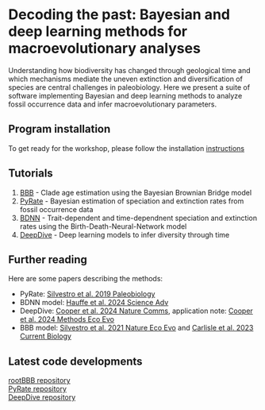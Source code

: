 # Decoding the past: Bayesian and deep learning methods for macroevolutionary analyses  

Understanding how biodiversity has changed through geological time and which mechanisms mediate the uneven extinction and diversification of species are central challenges in paleobiology. Here we present a suite of software implementing Bayesian and deep learning methods to analyze fossil occurrence data and infer macroevolutionary parameters. 

## Program installation

To get ready for the workshop, please follow the installation [instructions](https://github.com/decoding-the-past/decoding_the_past/tree/main/programs)

## Tutorials
1. [BBB](https://github.com/decoding-the-past/decoding_the_past/tree/main/tutorials/BBB) - Clade age estimation using the Bayesian Brownian Bridge model
2. [PyRate](https://github.com/decoding-the-past/decoding_the_past/tree/main/tutorials/PyRate) - Bayesian estimation of speciation and extinction rates from fossil occurrence data
3. [BDNN](https://github.com/decoding-the-past/decoding_the_past/tree/main/tutorials/BDNN) - Trait-dependent and time-dependnent speciation and extinction rates using the Birth-Death-Neural-Network model
4. [DeepDive](https://github.com/decoding-the-past/decoding_the_past/tree/main/tutorials/DeepDive) - Deep learning models to infer diversity through time

## Further reading
Here are some papers describing the methods:
- PyRate: [Silvestro et al. 2019 Paleobiology](https://doi.org/10.1017/pab.2019.23)
- BDNN model: [Hauffe et al. 2024 Science Adv](https://www.science.org/doi/full/10.1126/sciadv.adl2643)
- DeepDive: [Cooper et al. 2024 Nature Comms](https://www.nature.com/articles/s41467-024-48434-7), application note: [Cooper et al. 2024 Methods Eco Evo](https://doi.org/10.1111/2041-210X.70070)
- BBB model: [Silvestro et al. 2021 Nature Eco Evo](https://doi.org/10.1038/s41559-020-01387-8) and [Carlisle et al. 2023 Current Biology](https://doi.org/10.1016/j.cub.2023.06.016)


## Latest code developments 
[rootBBB repository](https://github.com/dsilvestro/rootBBB)  
[PyRate repository](https://github.com/dsilvestro/PyRate)  
[DeepDive repository](https://github.com/DeepDive-project)


